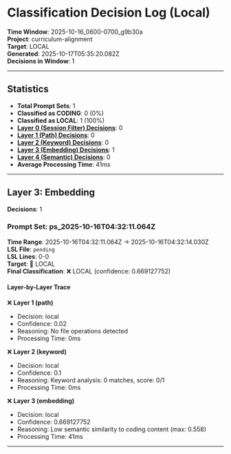 # Classification Decision Log (Local)

**Time Window**: 2025-10-16_0600-0700_g9b30a<br>
**Project**: curriculum-alignment<br>
**Target**: LOCAL<br>
**Generated**: 2025-10-17T05:35:20.082Z<br>
**Decisions in Window**: 1

---

## Statistics

- **Total Prompt Sets**: 1
- **Classified as CODING**: 0 (0%)
- **Classified as LOCAL**: 1 (100%)
- **[Layer 0 (Session Filter) Decisions](#layer-0-session-filter)**: 0
- **[Layer 1 (Path) Decisions](#layer-1-path)**: 0
- **[Layer 2 (Keyword) Decisions](#layer-2-keyword)**: 0
- **[Layer 3 (Embedding) Decisions](#layer-3-embedding)**: 1
- **[Layer 4 (Semantic) Decisions](#layer-4-semantic)**: 0
- **Average Processing Time**: 41ms

---

## Layer 3: Embedding

**Decisions**: 1

### Prompt Set: ps_2025-10-16T04:32:11.064Z

**Time Range**: 2025-10-16T04:32:11.064Z → 2025-10-16T04:32:14.030Z<br>
**LSL File**: `pending`<br>
**LSL Lines**: 0-0<br>
**Target**: 📍 LOCAL<br>
**Final Classification**: ❌ LOCAL (confidence: 0.669127752)

#### Layer-by-Layer Trace

❌ **Layer 1 (path)**
- Decision: local
- Confidence: 0.02
- Reasoning: No file operations detected
- Processing Time: 0ms

❌ **Layer 2 (keyword)**
- Decision: local
- Confidence: 0.1
- Reasoning: Keyword analysis: 0 matches, score: 0/1
- Processing Time: 0ms

❌ **Layer 3 (embedding)**
- Decision: local
- Confidence: 0.669127752
- Reasoning: Low semantic similarity to coding content (max: 0.558)
- Processing Time: 41ms

---

